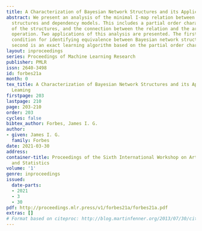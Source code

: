```yaml
---
title: A Characterization of Bayesian Network Structures and its Application to Leaming
abstract: We present an analysis of the minimal I-map relation between Bayesian network
  structures and dependency models. This includes a partial order characterisation
  of the structures, and the connection between the relation and the arc reversal
  operation. Two applications of this analysis are presented. The first is a simple
  condition for identifying equivalence between Bayesian network structures, and the
  second is an exact learning algorithm based on the partial order characterisation.
layout: inproceedings
series: Proceedings of Machine Learning Research
publisher: PMLR
issn: 2640-3498
id: forbes21a
month: 0
tex_title: A Characterization of Bayesian Network Structures and its Application to
  Leaming
firstpage: 203
lastpage: 210
page: 203-210
order: 203
cycles: false
bibtex_author: Forbes, James I. G.
author:
- given: James I. G.
  family: Forbes
date: 2021-03-30
address:
container-title: Proceedings of the Sixth International Workshop on Artificial Intelligence
  and Statistics
volume: '1'
genre: inproceedings
issued:
  date-parts:
  - 2021
  - 3
  - 30
pdf: http://proceedings.mlr.press/v1/forbes21a/forbes21a.pdf
extras: []
# Format based on citeproc: http://blog.martinfenner.org/2013/07/30/citeproc-yaml-for-bibliographies/
---
```

